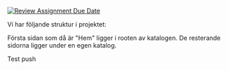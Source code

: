 [![Review Assignment Due Date](https://classroom.github.com/assets/deadline-readme-button-24ddc0f5d75046c5622901739e7c5dd533143b0c8e959d652212380cedb1ea36.svg)](https://classroom.github.com/a/P-3MvOyk)

Vi har följande struktur i projektet:

Första sidan som då är "Hem" ligger i rooten av katalogen.
De resterande sidorna ligger under en egen katalog.


Test push
